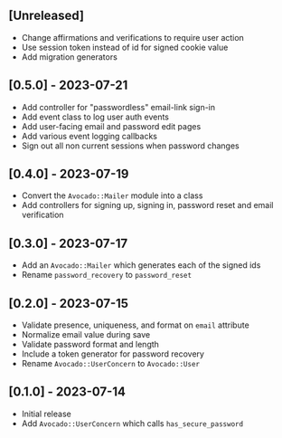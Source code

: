 ## [Unreleased]

- Change affirmations and verifications to require user action
- Use session token instead of id for signed cookie value
- Add migration generators

## [0.5.0] - 2023-07-21

- Add controller for "passwordless" email-link sign-in
- Add event class to log user auth events
- Add user-facing email and password edit pages
- Add various event logging callbacks
- Sign out all non current sessions when password changes

## [0.4.0] - 2023-07-19

- Convert the `Avocado::Mailer` module into a class
- Add controllers for signing up, signing in, password reset and email
  verification

## [0.3.0] - 2023-07-17

- Add an `Avocado::Mailer` which generates each of the signed ids
- Rename `password_recovery` to `password_reset`

## [0.2.0] - 2023-07-15

- Validate presence, uniqueness, and format on `email` attribute
- Normalize email value during save
- Validate password format and length
- Include a token generator for password recovery
- Rename `Avocado::UserConcern` to `Avocado::User`

## [0.1.0] - 2023-07-14

- Initial release
- Add `Avocado::UserConcern` which calls `has_secure_password`
